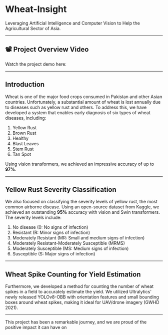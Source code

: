 # Wheat-Insight

Leveraging Artificial Intelligence and Computer Vision to Help the Agricultural Sector of Asia.

---

## 📽️ Project Overview Video

Watch the project demo here:  


---

## Introduction

Wheat is one of the major food crops consumed in Pakistan and other Asian countries. Unfortunately, a substantial amount of wheat is lost annually due to diseases such as yellow rust and others. To address this, we have developed a system that enables early diagnosis of six types of wheat diseases, including:

1. Yellow Rust  
2. Brown Rust  
3. Healthy  
4. Blast Leaves  
5. Stem Rust  
6. Tan Spot  

Using vision transformers, we achieved an impressive accuracy of up to **97%**.

---

## Yellow Rust Severity Classification

We also focused on classifying the severity levels of yellow rust, the most common airborne disease. Using an open-source dataset from Kaggle, we achieved an outstanding **95%** accuracy with vision and Swin transformers. The severity levels include:

1. No disease (0: No signs of infection)  
2. Resistant (R: Minor signs of infection)  
3. Moderately Resistant (MR: Small and medium signs of infection)  
4. Moderately Resistant-Moderately Susceptible (MRMS)  
5. Moderately Susceptible (MS: Medium signs of infection)  
6. Susceptible (S: Major signs of infection)  

---

## Wheat Spike Counting for Yield Estimation

Furthermore, we developed a method for counting the number of wheat spikes in a field to accurately estimate the yield. We utilized Ultralytics' newly released YOLOv8-OBB with orientation features and small bounding boxes around wheat spikes, making it ideal for UAV/drone imagery (GWHD 2021).

---

This project has been a remarkable journey, and we are proud of the positive impact it can have on
